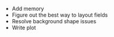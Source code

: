 - Add memory
- Figure out the best way to layout fields
- Resolve background shape issues
- Write plot